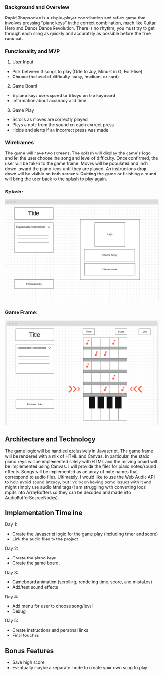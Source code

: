 ### Background and Overview
Rapid Rhapsodies is a single-player coordination and reflex game that involves pressing "piano keys" in the correct combination, much like Guitar Hero and Dance Dance Revolution. There is no rhythm; you must try to get through each song as quickly and accurately as possible before the time runs out.

### Functionality and MVP
1. User Input  
- Pick between 3 songs to play (Ode to Joy, Minuet in G, Fur Elise)
- Choose the level of difficulty (easy, medium, or hard)  
2. Game Board  
- 5 piano keys correspond to 5 keys on the keyboard
- Information about accuracy and time  
3. Game Play
- Scrolls as moves are correctly played
- Plays a note from the sound on each correct press
- Holds and alerts if an incorrect press was made

### Wireframes
The game will have two screens. The splash will display the game's logo and let the user choose the song and level of difficulty. Once confirmed, the user will be taken to the game frame. Moves will be populated and inch down toward the piano keys until they are played. An instructions drop down will be visible on both screens. Quitting the game or finishing a round will bring the user back to the splash to play again.  

### Splash:
![splash](https://github.com/jared-greenberg/rapid_rhapsodies/blob/main/src/assets/splash.png)

### Game Frame:
![gameframe](https://github.com/jared-greenberg/rapid_rhapsodies/blob/main/src/assets/game_frame.png)

## Architecture and Technology
The game logic will be handled exclusively in Javascript. The game frame will be rendered with a mix of HTML and Canvas. In particular, the static piano keys will be implemented solely with HTML and the moving board will be implemented using Canvas. I will provide the files for piano notes/sound effects. Songs will be implemented as an array of note names that correspond to audio files. Ultimately, I would like to use the Web Audio API to help avoid sound latency, but I've been having some issues with it and might simply use audio html tags (I am struggling with converting local mp3s into ArrayBuffers so they can be decoded and made into AudioBufferSourceNodes).

## Implementation Timeline
Day 1:
- Create the Javascript logic for the game play (including timer and score)
- Link the audio files to the project  

Day 2:
- Create the piano keys
- Create the game board. 

Day 3: 
- Gameboard animation (scrolling, rendering time, score, and mistakes)
- Add/test sound effects  

Day 4: 
- Add menu for user to choose song/level
- Debug  

Day 5:
- Create instructions and personal links
- Final touches


## Bonus Features
 - Save high score
 - Eventually maybe a separate mode to create your own song to play



